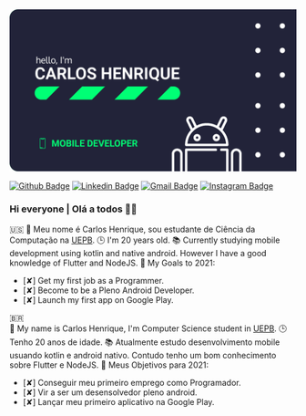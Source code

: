 <img src="https://github.com/carlos-hns/carlos-hns/blob/main/Banner.png" alt="My Banner"/>

[![Github Badge](https://img.shields.io/badge/-Github-000?style=flat-square&logo=Github&logoColor=white&link=https://github.com/carlos-hns)](https://github.com/carlos-hns)
[![Linkedin Badge](https://img.shields.io/badge/-LinkedIn-blue?style=flat-square&logo=Linkedin&logoColor=white&link=https://www.linkedin.com/in/carlos-hns/)](https://www.linkedin.com/in/carlos-hns/)
[![Gmail Badge](https://img.shields.io/badge/-carloshenriquend.santos@gmail.com-c14438?style=flat-square&logo=Gmail&logoColor=white&link=mailto:carloshenriquend.santos@gmail.com)](mailto:carloshenriquend.santos@gmail.com)
[![Instagram Badge](https://img.shields.io/badge/-Instagram-e4405f?style=flat-square&logo=instagram&logoColor=white&link=https://www.instagram.com/carlosdev__/)](https://www.instagram.com/carlosdev__/)

### Hi everyone | Olá a todos 🐼🖤

🇺🇸 
🧑 Meu nome é Carlos Henrique, sou estudante de Ciência da Computação na [UEPB](http://www.uepb.edu.br/).
🕒 I'm 20 years old.
📚 Currently studying mobile development using kotlin and native android. However I have a good knowledge of Flutter and NodeJS.
🦊 My Goals to 2021:

- [✘] Get my first job as a Programmer.
- [✘] Become to be a Pleno Android Developer.
- [✘] Launch my first app on Google Play.

🇧🇷  
🧑 My name is Carlos Henrique, I'm Computer Science student in [UEPB](http://www.uepb.edu.br/).
🕒 Tenho 20 anos de idade.
📚 Atualmente estudo desenvolvimento mobile usuando kotlin e android nativo. Contudo tenho um bom conhecimento sobre Flutter e NodeJS.
🦊 Meus Objetivos para 2021:

- [✘] Conseguir meu primeiro emprego como Programador.
- [✘] Vir a ser um desensolvedor pleno android.
- [✘] Lançar meu primeiro aplicativo na Google Play.
